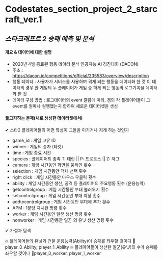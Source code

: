 # Codestates_section_project_2_starcraft_ver.1
## _스타크래프트 2 승패 예측 및 분석_

#### 개요 & 데이터에 대한 설명
- 2020년 4월 종료된 행동 데이터 분석 인공지능 AI 경진대회 (DACON)
- 주소 : https://dacon.io/competitions/official/235583/overview/description
- 행동 데이터 : 사용자가 서비스를 사용하며 겪게 되는 행동을 데이터화 한 것 이 데이터의 경우 한 게임의 두 플레이어가 게임 중 하게 되는 행동의 로그기록을 데이터화 한 것
- 데이터 구성 방법 : 로그데이터의 event 칼럼에 따라, 겜의 각 플레이어들이 그 event를 얼마나 실행했는지 합하여 새로운 데이터셋을 생성

#### 풀고자하는 문제(새로 생성한 데이터셋에서)
✔ 스타2 플레이어들의 어떤 특성이 그들을 이기거나 지게 하는 것인가
- game_id : 게임 고유 ID
- winner : 게임의 승자 (타겟)
- time : 게임 종료 시간
- species : 플레이어의 종족 T: 테란 || P: 프로토스 || Z: 저그
- camera : 게임 시간동안 화면을 움직인 횟수
- selection : 게임 시간동안 객체 선택 횟수
- right click : 게임 시간동안 마우스 우클릭 횟수
- ability : 게임 시간동안 생산, 공격 등 플레이어의 주요행동 횟수 (운용능력)
- getcontrolgroup : 게임 시간동안 부대 불러오기 횟수
- setcontrolgroup : 게임 시간동안 부대 지정 횟수
- addtocontrolgroup : 게임 시간동안 부대에 추가 횟수
- APM : 1분당 지시한 명령 횟수
- worker : 게임 시간동안 일꾼 생산 명령 횟수
- nonworker : 게임 시간동안 일꾼 외 유닛 생산 명령 횟수

✔ 가설과 탐색

🔥 플레이어들의 유닛과 건물 운용능력(Ability)이 승패를 좌우할 것이다
🦴 player_0_Ability, player_1_Ability
🔥 플레이어들이 생산한 일꾼(유닛)의 수가 승패를 좌우할 것이다
🦴player_0_worker, player_1_worker
